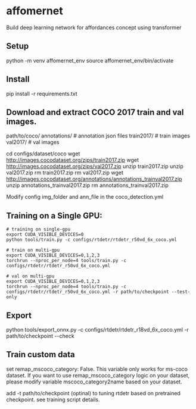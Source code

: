 # affomernet

Build deep learning network for affordances concept using transformer

## Setup
python -m venv affomernet_env
source affomernet_env/bin/activate

## Install
pip install -r requirements.txt

## Download and extract COCO 2017 train and val images.
path/to/coco/
  annotations/  # annotation json files
  train2017/    # train images
  val2017/      # val images

cd configs/dataset/coco
wget http://images.cocodataset.org/zips/train2017.zip
wget http://images.cocodataset.org/zips/val2017.zip
unzip train2017.zip
unzip val2017.zip
rm train2017.zip
rm val2017.zip
wget http://images.cocodataset.org/annotations/annotations_trainval2017.zip
unzip annotations_trainval2017.zip
rm annotations_trainval2017.zip

Modify config img_folder and ann_file in the coco_detection.yml

## Training on a Single GPU:

```
# training on single-gpu
export CUDA_VISIBLE_DEVICES=0
python tools/train.py -c configs/rtdetr/rtdetr_r50vd_6x_coco.yml
```

```
# train on multi-gpu
export CUDA_VISIBLE_DEVICES=0,1,2,3
torchrun --nproc_per_node=4 tools/train.py -c configs/rtdetr/rtdetr_r50vd_6x_coco.yml
```

```
# val on multi-gpu
export CUDA_VISIBLE_DEVICES=0,1,2,3
torchrun --nproc_per_node=4 tools/train.py -c configs/rtdetr/rtdetr_r50vd_6x_coco.yml -r path/to/checkpoint --test-only
```

## Export
python tools/export_onnx.py -c configs/rtdetr/rtdetr_r18vd_6x_coco.yml -r path/to/checkpoint --check

## Train custom data
set remap_mscoco_category: False. This variable only works for ms-coco dataset. If you want to use remap_mscoco_category logic on your dataset, please modify variable mscoco_category2name based on your dataset.

add -t path/to/checkpoint (optinal) to tuning rtdetr based on pretrained checkpoint. see training script details.